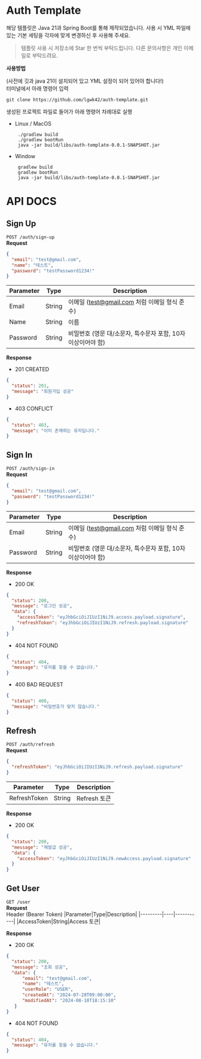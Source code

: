 # Auth Template
해당 템플릿은 Java 21과 Spring Boot를 통해 제작되었습니다. 사용 시 YML 파일에 있는 기본 세팅을 각자에 맞게 변경하신 후 사용해 주세요.
> 템플릿 사용 시 저장소에 Star 한 번씩 부탁드립니다. 다른 문의사항은 개인 이메일로 부탁드려요.

**사용방법**
<p> 
  (사전에 깃과 java 21이 설치되어 있고 YML 설정이 되어 있어야 합니다!) <br>
  터미널에서 아래 명령어 입력 
</p>

```text
git clone https://github.com/lgwk42/auth-template.git
```

생성된 프로젝트 파일로 들어가 아래 명령어 차례대로 실행 <br>
- Linux / MacOS
  ```shell
   ./gradlew build
   ./gradlew bootRun
   java -jar build/libs/auth-template-0.0.1-SNAPSHOT.jar
  ```
- Window
  ```shell
   gradlew build
   gradlew bootRun
   java -jar build/libs/auth-template-0.0.1-SNAPSHOT.jar
  ```

# API DOCS

## Sign Up
```POST /auth/sign-up``` <br>
**Request**
```json
{
  "email": "test@gmail.com",
  "name": "테스트",
  "password": "testPassword1234!"
}
```
|Parameter|Type|Description|
|---------|----|-----------|
|Email|String|이메일 (test@gmail.com 처럼 이메일 형식 준수)|
|Name|String|이름|
|Password|String|비밀번호 (영문 대/소문자, 특수문자 포함, 10자 이상이어야 함)|

**Response**
- 201 CREATED
```json
{
  "status": 201,
  "message": "회원가입 성공"
}
```
- 403 CONFLICT
```json
{
  "status": 403,
  "message": "이미 존재하는 유저입니다."
}
```

## Sign In
```POST /auth/sign-in``` <br>
**Request**
```json
{
  "email": "test@gmail.com",
  "password": "testPassword1234!"
}
```
|Parameter|Type|Description|
|---------|----|-----------|
|Email|String|이메일 (test@gmail.com 처럼 이메일 형식 준수)|
|Password|String|비밀번호 (영문 대/소문자, 특수문자 포함, 10자 이상이어야 함)|

**Response**
- 200 OK
```json
{
  "status": 200,
  "message": "로그인 성공",
  "data": {
    "accessToken": "eyJhbGciOiJIUzI1NiJ9.access.payload.signature",
    "refreshToken": "eyJhbGciOiJIUzI1NiJ9.refresh.payload.signature"
  }
}
```
- 404 NOT FOUND
```json
{
  "status": 404,
  "message": "유저를 찾을 수 없습니다."
}
```
- 400 BAD REQUEST
```json
{
  "status": 400,
  "message": "비밀번호가 맞지 않습니다."
}
```

## Refresh
```POST /auth/refresh``` <br>
**Request**
```json
{
  "refreshToken": "eyJhbGciOiJIUzI1NiJ9.refresh.payload.signature"
}
```
|Parameter|Type|Description|
|---------|----|-----------|
|RefreshToken|String|Refresh 토큰|

**Response**
- 200 OK
```json
{
  "status": 200,
  "message": "재발급 성공",
  "data": {
    "accessToken": "eyJhbGciOiJIUzI1NiJ9.newAccess.payload.signature"
  }
}
```

## Get User
```GET /user``` <br>
**Request** <br>
Header (Bearer Token)
|Parameter|Type|Description|
|---------|----|-----------|
|AccessToken|String|Access 토큰|

**Response**
- 200 OK
```json
{
  "status": 200,
  "message": "조회 성공",
  "data": {
      "email": "test@gmail.com",
      "name": "테스트",
      "userRole": "USER",
      "createdAt": "2024-07-28T09:00:00",
      "modifiedAt": "2024-08-10T18:15:10"
   }
}
```
- 404 NOT FOUND
```json
{
  "status": 404,
  "message": "유저를 찾을 수 없습니다."
}
```
